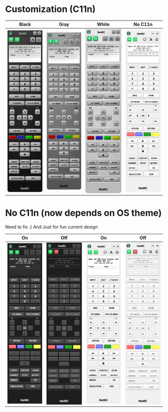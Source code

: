 # Customization (C11n)

Black | Gray | White | No C11n
------------ | ------------- | ------------- | -------------
![OPPO UDP-203 black](../w11/images/Oppo-203.png) | ![OPPO UDP-203 gray](../w11/images/theme/Oppo-203-gray.png) | ![OPPO UDP-203 white](../w11/images/theme/Oppo-203-white.png) | ![OPPO UDP-203 0](light-on.png)

# No C11n (now depends on OS theme)


Need to fix :)
And Just for fun current design


On | Off | On | Off
------------ | ------------- | ------------- | -------------
![Dark On](dark-on.png) | ![Dark Off](dark-off.png) | ![Light On](light-on.png) | ![Light Off](light-off.png)
